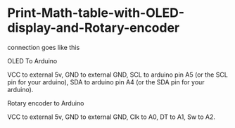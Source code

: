 # Print-Math-table-with-OLED-display-and-Rotary-encoder

connection goes like this

OLED To Arduino

 VCC to external 5v,
 GND to external GND,
 SCL to arduino pin A5 (or the SCL pin for your arduino),
 SDA to arduino pin A4 (or the SDA pin for your arduino).

Rotary encoder to Arduino


 VCC to external 5v,
 GND to external GND,
 Clk to A0,
 DT  to A1,
 Sw  to A2.

